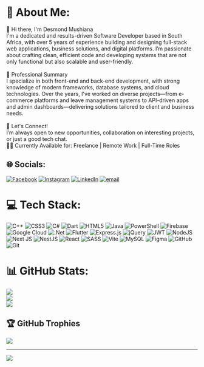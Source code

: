 # 💫 About Me:
👋 Hi there, I'm Desmond Mushiana <br>I'm a dedicated and results-driven Software Developer based in South Africa, with over 5 years of experience building and designing full-stack web applications, business solutions, and digital platforms. I’m passionate about crafting clean, efficient code and developing systems that are not only functional but also scalable and user-friendly.<br><br>💼 Professional Summary<br>I specialize in both front-end and back-end development, with strong knowledge of modern frameworks, database systems, and cloud technologies. Over the years, I've worked on diverse projects—from e-commerce platforms and leave management systems to API-driven apps and admin dashboards—delivering solutions tailored to client and business needs.<br><br>🤝 Let's Connect!<br>I’m always open to new opportunities, collaboration on interesting projects, or just a good tech chat.<br>🧑‍💻 Currently Available for: Freelance | Remote Work | Full-Time Roles


## 🌐 Socials:
[![Facebook](https://img.shields.io/badge/Facebook-%231877F2.svg?logo=Facebook&logoColor=white)]([https://facebook.com/https://www.facebook.com/share/1ATyUmdjr7/](https://www.facebook.com/mushiana.descodesmond/)) [![Instagram](https://img.shields.io/badge/Instagram-%23E4405F.svg?logo=Instagram&logoColor=white)](https://instagram.com/https://www.instagram.com/desco_desmond?utm_source=qr&igsh=Z3FwYzM1andiNmh3) [![LinkedIn](https://img.shields.io/badge/LinkedIn-%230077B5.svg?logo=linkedin&logoColor=white)](https://linkedin.com/in/https://www.linkedin.com/in/desmond-mushiana/) [![email](https://img.shields.io/badge/Email-D14836?logo=gmail&logoColor=white)](mailto:mushiana.desmond@gmail.com) 

# 💻 Tech Stack:
![C++](https://img.shields.io/badge/c++-%2300599C.svg?style=for-the-badge&logo=c%2B%2B&logoColor=white) ![CSS3](https://img.shields.io/badge/css3-%231572B6.svg?style=for-the-badge&logo=css3&logoColor=white) ![C#](https://img.shields.io/badge/c%23-%23239120.svg?style=for-the-badge&logo=csharp&logoColor=white) ![Dart](https://img.shields.io/badge/dart-%230175C2.svg?style=for-the-badge&logo=dart&logoColor=white) ![HTML5](https://img.shields.io/badge/html5-%23E34F26.svg?style=for-the-badge&logo=html5&logoColor=white) ![Java](https://img.shields.io/badge/java-%23ED8B00.svg?style=for-the-badge&logo=openjdk&logoColor=white) ![PowerShell](https://img.shields.io/badge/PowerShell-%235391FE.svg?style=for-the-badge&logo=powershell&logoColor=white) ![Firebase](https://img.shields.io/badge/firebase-%23039BE5.svg?style=for-the-badge&logo=firebase) ![Google Cloud](https://img.shields.io/badge/GoogleCloud-%234285F4.svg?style=for-the-badge&logo=google-cloud&logoColor=white) ![.Net](https://img.shields.io/badge/.NET-5C2D91?style=for-the-badge&logo=.net&logoColor=white) ![Flutter](https://img.shields.io/badge/Flutter-%2302569B.svg?style=for-the-badge&logo=Flutter&logoColor=white) ![Express.js](https://img.shields.io/badge/express.js-%23404d59.svg?style=for-the-badge&logo=express&logoColor=%2361DAFB) ![jQuery](https://img.shields.io/badge/jquery-%230769AD.svg?style=for-the-badge&logo=jquery&logoColor=white) ![JWT](https://img.shields.io/badge/JWT-black?style=for-the-badge&logo=JSON%20web%20tokens) ![NodeJS](https://img.shields.io/badge/node.js-6DA55F?style=for-the-badge&logo=node.js&logoColor=white) ![Next JS](https://img.shields.io/badge/Next-black?style=for-the-badge&logo=next.js&logoColor=white) ![NestJS](https://img.shields.io/badge/nestjs-%23E0234E.svg?style=for-the-badge&logo=nestjs&logoColor=white) ![React](https://img.shields.io/badge/react-%2320232a.svg?style=for-the-badge&logo=react&logoColor=%2361DAFB) ![SASS](https://img.shields.io/badge/SASS-hotpink.svg?style=for-the-badge&logo=SASS&logoColor=white) ![Vite](https://img.shields.io/badge/vite-%23646CFF.svg?style=for-the-badge&logo=vite&logoColor=white) ![MySQL](https://img.shields.io/badge/mysql-4479A1.svg?style=for-the-badge&logo=mysql&logoColor=white) ![Figma](https://img.shields.io/badge/figma-%23F24E1E.svg?style=for-the-badge&logo=figma&logoColor=white) ![GitHub](https://img.shields.io/badge/github-%23121011.svg?style=for-the-badge&logo=github&logoColor=white) ![Git](https://img.shields.io/badge/git-%23F05033.svg?style=for-the-badge&logo=git&logoColor=white)
# 📊 GitHub Stats:
![](https://github-readme-stats.vercel.app/api?username=Desmonddesco&theme=dark&hide_border=false&include_all_commits=true&count_private=false)<br/>
![](https://nirzak-streak-stats.vercel.app/?user=Desmonddesco&theme=dark&hide_border=false)<br/>
![](https://github-readme-stats.vercel.app/api/top-langs/?username=Desmonddesco&theme=dark&hide_border=false&include_all_commits=true&count_private=false&layout=compact)

## 🏆 GitHub Trophies
![](https://github-profile-trophy.vercel.app/?username=Desmonddesco&theme=radical&no-frame=false&no-bg=true&margin-w=4)

---
[![](https://visitcount.itsvg.in/api?id=Desmonddesco&icon=0&color=0)](https://visitcount.itsvg.in)

<!-- Proudly created with GPRM ( https://gprm.itsvg.in ) -->
